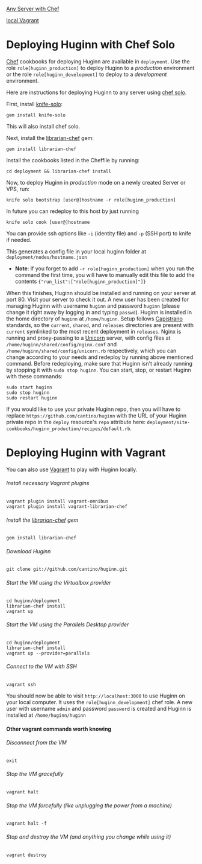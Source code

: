 [Any Server with Chef](#chef-ec2)

[local Vagrant](#local-vagrant)

# <a name="chef-ec2"/>Deploying Huginn with Chef Solo

[Chef](http://www.opscode.com/chef/) cookbooks for deploying Huginn are available in `deployment`. Use the role `role[huginn_production]` to deploy Huginn to a _production_ environment or the role `role[huginn_development]` to deploy to a _development_ environment.

Here are instructions for deploying Huginn to any server using [chef solo](http://docs.opscode.com/chef_solo.html).

First, install [knife-solo](http://matschaffer.github.io/knife-solo/):

    gem install knife-solo
 
This will also install chef solo.

Next, install the [librarian-chef](https://github.com/applicationsonline/librarian-chef) gem:

    gem install librarian-chef

Install the cookbooks listed in the Cheffile by running:

    cd deployment && librarian-chef install

Now, to deploy Huginn in _production_ mode on a newly created Server or VPS, run:

    knife solo bootstrap [user@]hostname -r role[huginn_production]

In future you can redeploy to this host by just running

    knife solo cook [user@]hostname

You can provide ssh options like `-i` (identity file) and `-p` (SSH port) to knife if needed.

This generates a config file in your local huginn folder at `deployment/nodes/hostname.json`
* **Note**: If you forget to add `-r role[huginn_production]` when you run the command the first time, you will have to manually edit this file to add the contents `{"run_list":["role[huginn_production]"]}`

When this finishes, Huginn should be installed and running on your server at port 80. Visit your server to check it out. A new user has been created for managing Huginn with username `huginn` and password `huginn` (please change it right away by logging in and typing `passwd`). Huginn is installed in the home directory of `huginn` at `/home/huginn`. Setup follows [Capistrano](https://github.com/capistrano/capistrano) standards, so the `current`, `shared`, and `releases` directories are present with `current` symlinked to the most recent deployment in `releases`. Nginx is running and proxy-passing to a [Unicorn](http://unicorn.bogomips.org/) server, with config files at `/home/huginn/shared/config/nginx.conf` and `/home/huginn/shared/config/unicorn.rb` respectively, which you can change according to your needs and redeploy by running above mentioned command. Before redeploying, make sure that Huginn isn't already running by stopping it with `sudo stop huginn`. You can start, stop, or restart Huginn with these commands:

    sudo start huginn
    sudo stop huginn
    sudo restart huginn

If you would like to use your private Huginn repo, then you will have to replace `https://github.com/cantino/huginn` with the URL of your Huginn private repo in the `deploy` resource's `repo` attribute here: `deployment/site-cookbooks/huginn_production/recipes/default.rb`.

# <a name="local-vagrant"/> Deploying Huginn with Vagrant

You can also use [Vagrant](http://www.vagrantup.com/) to play with Huginn locally. 

###### Install necessary Vagrant plugins
    vagrant plugin install vagrant-omnibus
    vagrant plugin install vagrant-librarian-chef
###### Install the [librarian-chef](https://github.com/applicationsonline/librarian-chef) gem
    gem install librarian-chef
###### Download Huginn
    git clone git://github.com/cantino/huginn.git
###### Start the VM using the Virtualbox provider
    cd huginn/deployment
    librarian-chef install
    vagrant up
###### Start the VM using the Parallels Desktop provider
    cd huginn/deployment
    librarian-chef install
    vagrant up --provider=parallels
###### Connect to the VM with SSH
    vagrant ssh

You should now be able to visit `http://localhost:3000` to use Huginn on your local computer. It uses the `role[huginn_development]` chef role.  A new user with username `admin` and password `password` is created and Huginn is installed at `/home/huginn/huginn`

#### <a name="other-vagrant"/>Other vagrant commands worth knowing
###### Disconnect from the VM
    exit
###### Stop the VM gracefully
    vagrant halt
###### Stop the VM forcefully (like unplugging the power from a machine)
    vagrant halt -f
###### Stop and destroy the VM (and anything you change while using it)
    vagrant destroy